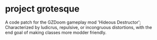 # project grotesque
 A code patch for the GZDoom gameplay mod 'Hideous Destructor'; Characterized by ludicrus, repulsive, or incongruous distortions, with the end goal of making classes more modder friendly.
